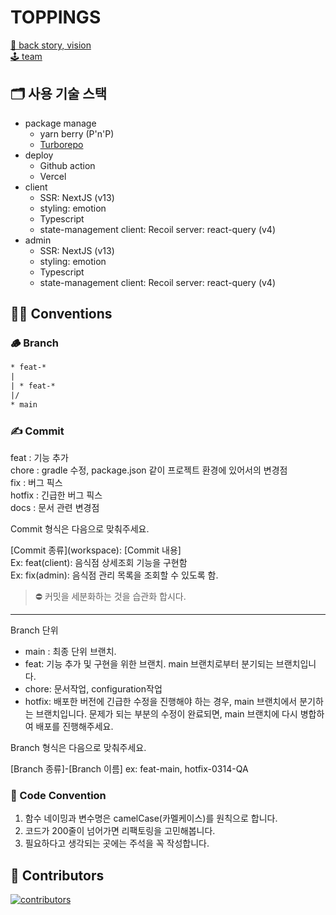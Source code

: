# TOPPINGS

[🚀 back story, vision](https://abaft-pie-111.notion.site/back-story-vision-636a53c6e9cf4e2bbb531257f14a4dd3)<br>
[🕹 team](https://abaft-pie-111.notion.site/team-a9c8a22a1ae8419a9c903d3122767d45)

## 🗂 사용 기술 스택

- package manage
  - yarn berry (P'n'P)
  - [Turborepo](https://turbo.build/)
- deploy
  - Github action
  - Vercel
- client
  - SSR: NextJS (v13)
  - styling: emotion
  - Typescript
  - state-management
    client: Recoil
    server: react-query (v4)
- admin
  - SSR: NextJS (v13)
  - styling: emotion
  - Typescript
  - state-management
    client: Recoil
    server: react-query (v4)

## 👨‍⚖️ Conventions

### 🪵 Branch

```txt
* feat-*
|
| * feat-*
|/
* main
```

### ✍️ Commit

feat : 기능 추가<br>
chore : gradle 수정, package.json 같이 프로젝트 환경에 있어서의 변경점<br>
fix : 버그 픽스<br>
hotfix : 긴급한 버그 픽스<br>
docs : 문서 관련 변경점

Commit 형식은 다음으로 맞춰주세요.

[Commit 종류]\(workspace): [Commit 내용]<br>
Ex: feat(client): 음식점 상세조회 기능을 구현함<br>
Ex: fix(admin): 음식점 관리 목록을 조회할 수 있도록 함.

> ⛔️ 커밋을 세분화하는 것을 습관화 합시다.

---

Branch 단위

- main : 최종 단위 브랜치.
- feat: 기능 추가 및 구현을 위한 브랜치. main 브랜치로부터 분기되는 브랜치입니다.
- chore: 문서작업, configuration작업
- hotfix: 배포한 버전에 긴급한 수정을 진행해야 하는 경우, main 브랜치에서 분기하는 브랜치입니다.
  문제가 되는 부분의 수정이 완료되면, main 브랜치에 다시 병합하여 배포를 진행해주세요.

Branch 형식은 다음으로 맞춰주세요.

[Branch 종류]-[Branch 이름]
ex: feat-main, hotfix-0314-QA

### 📝 Code Convention

1. 함수 네이밍과 변수명은 camelCase(카멜케이스)를 원칙으로 합니다.
2. 코드가 200줄이 넘어가면 리팩토링을 고민해봅니다.
3. 필요하다고 생각되는 곳에는 주석을 꼭 작성합니다.

## 🌟 Contributors

[![contributors](https://contrib.rocks/image?repo=toppingskorea/toppings-client)](https://github.com/toppingskorea/toppings-client/graphs/contributors)
